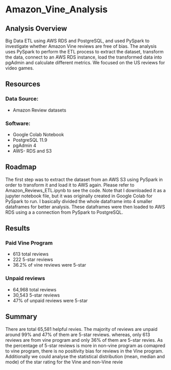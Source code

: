 # Amazon_Vine_Analysis

## Analysis Overview
Big Data ETL using AWS RDS and PostgreSQL, and used PySpark to investigate whether Amazon Vine reviews are free of bias.
The analysis uses PySpark to perform the ETL process to extract the dataset, transform the data, connect to an AWS RDS instance, load the transformed data into pgAdmin and calculate different metrics.
We focused on the US reviews for video games.

## Resources
### Data Source: 
* Amazon Review datasets

### Software: 
* Google Colab Notebook 
* PostgreSQL 11.9 
* pgAdmin 4 
* AWS- RDS and S3
## Roadmap
The first step was to extract the dataset from an AWS S3 using PySpark in order to transform it and load it to AWS again. Please refer to Amazon_Reviews_ETL.ipynb to see the code. Note that I downloaded it as a jupyter notebook file, but it was originally created in Google Colab for PySpark to run. I basically divided the whole dataframe into 4 smaller dataframes for better analysis. These dataframes were then loaded to AWS RDS using a a connection from PySpark to PostgreSQL.

## Results
### Paid Vine Program

* 613 total reviews
* 222 5-star reviews
* 36.2% of vine reviews were 5-star
### Unpaid reviews

* 64,968 total reviews
* 30,543 5-star reviews
* 47% of unpaid reviews were 5-star

## Summary
There are total 65,581 helpful revies. The majority of reviews are  unpaid around 99% and 47% of them are 5-star reviews. whereas, only 613 reviews are from vine program and only 36% of them are 5-star revies. As the percentage of 5-star reviews is more in non-vine program as comapred to vine program, there is no positivity bias for reviews in the Vine program.
Additionally we could analyse the statistical distribution (mean, median and mode) of the star rating for the Vine and non-Vine revie
